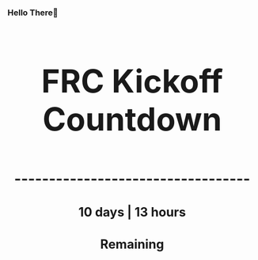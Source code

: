 ### Hello There👋

<!---START-TIMER--->
<h3 align='center' style='font-size: 64px;'>FRC Kickoff Countdown</h3>
<h3 align='center' style='font-size: 30px;'>----------------------------------</h3>
<h3 align='center' style='font-size: 25px;'>10 days | 13 hours</h3>
<h3 align='center' style='font-size: 25px;'>Remaining</h3>
<!---END-TIMER--->
